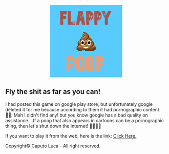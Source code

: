 <p align="center"><img src="img/README-IMG.png" alt="preview" /></p>

## Fly the shit as far as you can!

<!-- <a href="https://play.google.com/store/apps/details?id=io.kodular.caputoluca88.Flappy_poop" target="_blank">DOWNLOAD AND TRY BY CLICKING HERE. ENJOY!</a> -->

I had posted this game on google play store, but unfortunately google deleted it for me because according to them it had pornographic content 🤷‍♂️. Mah I didn't find any! but you know google has a bad quality on assistance....If a poop that also appears in cartoons can be a pornographic thing, then let's shut down the internet! 🤣🤣🤣🤣

If you want to play it from the web, here is the link:
<a href="https://lucapu88.github.io/flappy-poop/" target="_blank">Click Here.</a>

Copyright© Caputo Luca - All right reserved.
